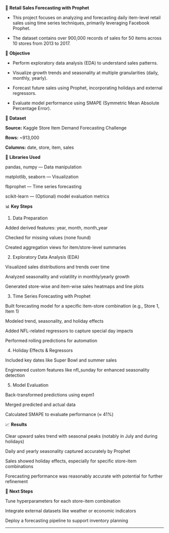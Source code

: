 
🛒 **Retail Sales Forecasting with Prophet**

- This project focuses on analyzing and forecasting daily item-level retail sales using time series techniques, primarily leveraging Facebook Prophet. 

- The dataset contains over 900,000 records of sales for 50 items across 10 stores from 2013 to 2017.

📌 **Objective**

- Perform exploratory data analysis (EDA) to understand sales patterns.

- Visualize growth trends and seasonality at multiple granularities (daily, monthly, yearly).

- Forecast future sales using Prophet, incorporating holidays and external regressors.

- Evaluate model performance using SMAPE (Symmetric Mean Absolute Percentage Error).

📁 **Dataset**

**Source:** Kaggle Store Item Demand Forecasting Challenge

**Rows:** ~913,000

**Columns:** date, store, item, sales

🔧 **Libraries Used**

pandas, numpy — Data manipulation

matplotlib, seaborn — Visualization

fbprophet — Time series forecasting

scikit-learn — (Optional) model evaluation metrics

📊 **Key Steps**

1. Data Preparation
   
Added derived features: year, month, month_year

Checked for missing values (none found)

Created aggregation views for item/store-level summaries

2. Exploratory Data Analysis (EDA)
   
Visualized sales distributions and trends over time

Analyzed seasonality and volatility in monthly/yearly growth

Generated store-wise and item-wise sales heatmaps and line plots

3. Time Series Forecasting with Prophet
   
Built forecasting model for a specific item-store combination (e.g., Store 1, Item 1)

Modeled trend, seasonality, and holiday effects

Added NFL-related regressors to capture special day impacts

Performed rolling predictions for automation

4. Holiday Effects & Regressors
   
Included key dates like Super Bowl and summer sales

Engineered custom features like nfl_sunday for enhanced seasonality detection

5. Model Evaluation
   
Back-transformed predictions using expm1

Merged predicted and actual data

Calculated SMAPE to evaluate performance (≈ 41%)

📈 **Results**

Clear upward sales trend with seasonal peaks (notably in July and during holidays)

Daily and yearly seasonality captured accurately by Prophet

Sales showed holiday effects, especially for specific store-item combinations

Forecasting performance was reasonably accurate with potential for further refinement

🧪 **Next Steps**

Tune hyperparameters for each store-item combination

Integrate external datasets like weather or economic indicators

Deploy a forecasting pipeline to support inventory planning



---

